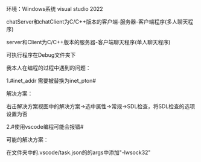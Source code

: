 环境：Windows系统 visual studio 2022

chatServer和chatClient为C/C++版本的客户端-服务器-客户端程序(多人聊天程序)

server和Client为C/C++版本的服务器-客户端聊天程序(单人聊天程序)


可执行程序在Debug文件夹下


我本人在编程的过程中遇到的问题：

1.#inet_addr 需要被替换为inet_pton#

解决方案：

右击解决方案视图中的解决方案->选中属性->常规->SDL检查，将SDL检查的选项设置为否

2.#使用vscode编程可能会报错#

可能的解决方案：

在文件夹中的.vscode/task.json的的args中添加"-lwsock32"
